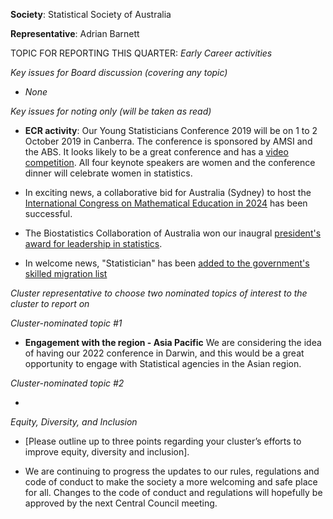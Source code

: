 **Society**: Statistical Society of Australia

**Representative**:	Adrian Barnett

TOPIC FOR REPORTING THIS QUARTER: *Early Career activities*

*Key issues for Board discussion (covering any topic)*

* _None_

*Key issues for noting only (will be taken as read)*

* **ECR activity**: Our Young Statisticians Conference 2019 will be on 1 to 2 October 2019 in Canberra. The conference is sponsored by AMSI and the ABS. It looks likely to be a great conference and has a [video competition](https://form.jotform.co/82995720203862). All four keynote speakers are women and the conference dinner will celebrate women in statistics.

* In exciting news, a collaborative bid for Australia (Sydney) to host the [International Congress on Mathematical Education in 2024](https://www.mathunion.org/icmi/conferences/icme/bidding-icme-15) has been successful.

* The Biostatistics Collaboration of Australia won our inaugral [president's award for leadership in statistics](https://www.statsoc.org.au/News-and-media-releases/7215657).

*	In welcome news, "Statistician" has been [added to the government's skilled migration list](https://www.sbs.com.au/yourlanguage/punjabi/en/article/2019/03/11/your-chance-migrate-australia-new-skilled-occupation-lists-announced)

*Cluster representative to choose two nominated topics of interest to the cluster to report on*

*Cluster-nominated topic #1*

*	**Engagement with the region - Asia Pacific** We are considering the idea of having our 2022 conference in Darwin, and this would be a great opportunity to engage with Statistical agencies in the Asian region.

*Cluster-nominated topic #2*

*	

*Equity, Diversity, and Inclusion*

* [Please outline up to three points regarding your cluster’s efforts to improve equity, diversity and inclusion].

* We are continuing to progress the updates to our rules, regulations and code of conduct to make the society a more welcoming and safe place for all. Changes to the code of conduct and regulations will hopefully be approved by the next Central Council meeting.

